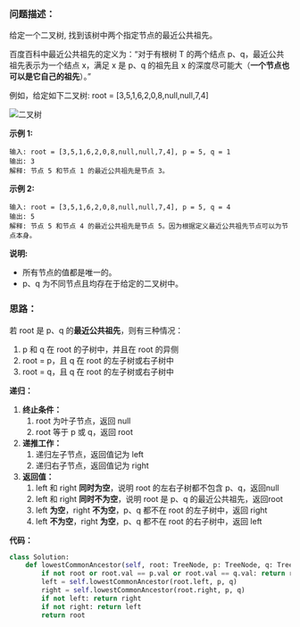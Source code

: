 ### 问题描述：

给定一个二叉树, 找到该树中两个指定节点的最近公共祖先。

百度百科中最近公共祖先的定义为：“对于有根树 T 的两个结点 p、q，最近公共祖先表示为一个结点 x，满足 x 是 p、q 的祖先且 x 的深度尽可能大（**一个节点也可以是它自己的祖先**）。”

例如，给定如下二叉树:  root = [3,5,1,6,2,0,8,null,null,7,4]

![二叉树](https://github.com/Fang-7L/LeetCode/blob/master/剑指offer/images/69.png)

 

**示例 1:**

```
输入: root = [3,5,1,6,2,0,8,null,null,7,4], p = 5, q = 1
输出: 3
解释: 节点 5 和节点 1 的最近公共祖先是节点 3。
```

**示例 2:**

```
输入: root = [3,5,1,6,2,0,8,null,null,7,4], p = 5, q = 4
输出: 5
解释: 节点 5 和节点 4 的最近公共祖先是节点 5。因为根据定义最近公共祖先节点可以为节点本身。
```

**说明:**

* 所有节点的值都是唯一的。
* p、q 为不同节点且均存在于给定的二叉树中。





### 思路：

若 root 是 p、q 的**最近公共祖先**，则有三种情况：

1. p 和 q 在 root 的子树中，并且在 root 的异侧
2. root = p，且 q 在 root 的左子树或右子树中
3. root = q，且 q 在 root 的左子树或右子树中

**递归：**

1. **终止条件：**
   1. root 为叶子节点，返回 null
   2. root 等于 p 或 q，返回 root
2. **递推工作：**
   1. 递归左子节点，返回值记为 left
   2. 递归右子节点，返回值记为 right
3. **返回值：**
   1. left 和 right **同时为空**，说明 root 的左右子树都不包含 p、q，返回null
   2. left 和 right **同时不为空**，说明 root 是 p、q 的最近公共祖先，返回root
   3. left **为空**，right **不为空**，p、q 都不在 root 的左子树中，返回 right
   4. left **不为空**，right **为空**，p、q 都不在 root 的右子树中，返回 left



**代码：**

```python
class Solution:
    def lowestCommonAncestor(self, root: TreeNode, p: TreeNode, q: TreeNode) -> TreeNode:
        if not root or root.val == p.val or root.val == q.val: return root
        left = self.lowestCommonAncestor(root.left, p, q)
        right = self.lowestCommonAncestor(root.right, p, q)
        if not left: return right
        if not right: return left
        return root
```

